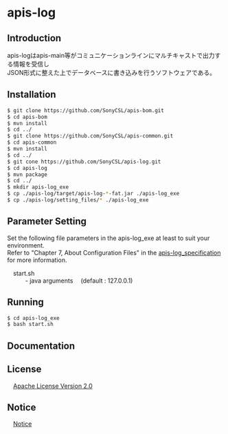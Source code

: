 # apis-log

## Introduction

apis-logはapis-main等がコミュニケーションラインにマルチキャストで出力する情報を受信し  
JSON形式に整えた上でデータベースに書き込みを行うソフトウェアである。

## Installation
```bash
$ git clone https://github.com/SonyCSL/apis-bom.git
$ cd apis-bom
$ mvn install
$ cd ../
$ git clone https://github.com/SonyCSL/apis-common.git
$ cd apis-common
$ mvn install
$ cd ../
$ git cone https://github.com/SonyCSL/apis-log.git
$ cd apis-log
$ mvn package
$ cd ../
$ mkdir apis-log_exe
$ cp ./apis-log/target/apis-log-*-fat.jar ./apis-log_exe
$ cp ./apis-log/setting_files/* ./apis-log_exe
```

## Parameter Setting
Set the following file parameters in the apis-log_exe at least to suit your environment.   
Refer to "Chapter 7, About Configuration Files" in the [apis-log_specification](#anchor1) for more information.

&emsp;start.sh  
&emsp;&emsp;&emsp;- java arguments &emsp;(default : 127.0.0.1) 


## Running

```bash
$ cd apis-log_exe
$ bash start.sh
```

<a id="anchor1"></a>
## Documentation



## License
&emsp;[Apache License Version 2.0](https://github.com/SonyCSL/apis-log/blob/master/LICENSE)


## Notice
&emsp;[Notice](https://github.com/SonyCSL/apis-log/blob/master/NOTICE.md)
